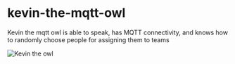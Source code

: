 # kevin-the-mqtt-owl
Kevin the mqtt owl is able to speak, has MQTT connectivity, and knows how to randomly choose people for assigning them to teams

![Kevin the owl](https://lh3.googleusercontent.com/ydS6FoARGamQBvHY9SFpJvKszM1Ra7t56DBmNqUUoZxg14LulvXd51vY41pQD-TmemGmbvYD_X0pXgWIDfALrtBWv7MtzonmbZ8e5MAcgl2fmT-_RFvJx0vnPSLTpjBIx9-OqYYJNXfzOe125QwfuzV-MlrQWQ73gKyhr_7hgi0_fbAop2afmAgI_Mx7NTKVnwwcgSjyUqLCv6v-7aZ7jBN-AWfywQmLC59X5mr72Vy-0lWWlqbcRLYnttIr97Q2LX_KIqp8oo7VJ0T8eWL7HNkCnsClqL8uWRuna4Qbfhf6Vo1p7XJPWf37mdi1QOWyg_p6Wi9Yw81XkQNj7drKTIvRzy4FDv8-r7KXTq0DGeztXsrd5DK1AlfgZOfK5h443gT596QUtNR_5UYqYy5JvklhmVHbkp9fjfp69Z5fLirxss9nGyDqbRLIu96tb9EZlH_yPWAFzAJK1jON8SFgiuTlNJoQi-wncctLOjD7O1MSjqtES9-z33NKWsT1DjFv0Y__2NJhvIj56HH01v5n0M29l_qlpjuozbFU1EL5wfANGtmGl24B2MvbrAs3NxWReHiVxtLY4qAZA77NQWOiocF0Em6h34plMSu_W0f_XuzauifpOpj_75KppUpvDXZxIuLAiAba57i5OezdJhgigsm8GZfLDuvS=w348-h617-no "Kevin the owl")
